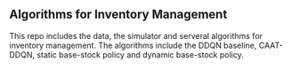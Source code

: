 ## Algorithms for Inventory Management

This repo includes the data, the simulator and serveral algorithms for inventory management. The algorithms include the DDQN baseline, CAAT-DDQN, static base-stock policy and dynamic base-stock policy.
